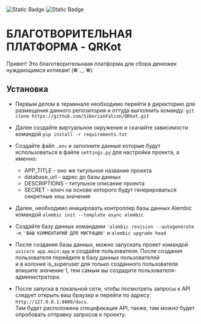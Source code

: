 ![Static Badge](https://img.shields.io/badge/Python-gray) ![Static Badge](https://img.shields.io/badge/FastAPI-orange)

# БЛАГОТВОРИТЕЛЬНАЯ ПЛАТФОРМА - QRKot

Привет! Это благотворительнаая платформа для сбора денюжек нуждающимся котикам! (❁´◡`❁)

## Установка

* Первым делом в терминале необходимо перейти в директорию для размещения данного репозитория и оттуда выполнить команду: ```git clone https://github.com/SiberianFalcon/QRkot.git```
* Далее создайте виртуальное окружение и скачайте зависимости командой ```pip install -r requirements.txt```
* Создайте файл ```.env``` и заполните данные которые будут использоваться в файле ```settings.py``` для настройки проекта, а именно:
   * APP_TITLE - оно же титульное название проекта
   * database_url - адрес до базы данных
   * DESCRIPTIONS - титульное описание проекта  
   * SECRET - ключ на основе которого будут генерироваться секретные хеш значения

* Далее, необходимо иницировать контроллер базы данных Alembic командой ```alembic init --template async alembic```
* Создайте базу данных командами ```'alembic revision --autogenerate -m 'ВАШ КОММЕНТАРИЙ ДЛЯ МИГРАЦИИ'``` и ```alembic upgrade head```
* После создания базы данных, можно запускать проект командой ```uvicorn app.main:app``` и создайте пользователя. После создания пользователя перейдите в базу данных пользователей  
    и в колонке is_superuser для только созданного пользователя впишите значение 1, тем самым вы создадите пользователя-администратора.

* После запуска в локальной сети, чтобы посмотреть запросы к API следует открыть ваш браузер и перейти по адресу:
  ```http://127.0.0.1:8000/docs```.<br> Там будет расположена спецификация API, также, там можно будет опробовать отправку запросов к проекту.
  
